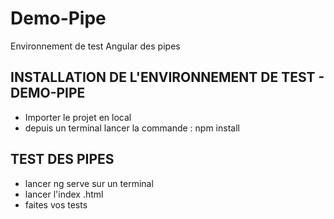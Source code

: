 # Demo-Pipe
Environnement de test Angular des pipes
## INSTALLATION DE L'ENVIRONNEMENT DE TEST - DEMO-PIPE
- Importer le projet en local
- depuis un terminal lancer la commande : npm install

## TEST DES PIPES
- lancer ng serve sur un terminal
- lancer l'index .html
- faites vos tests

